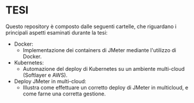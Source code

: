 # TESI
Questo repository è composto dalle seguenti cartelle, che riguardano i principali aspetti esaminati durante la tesi:
- Docker:
  - Implementazione dei containers di JMeter mediante l'utilizzo di Docker.
- Kubernetes:
  - Automazione del deploy di Kubernetes su un ambiente multi-cloud (Softlayer e AWS).
- Deploy JMeter in multi-cloud:
  - Illustra come effettuare un corretto deploy di JMeter in multicloud, e come farne una corretta gestione.
